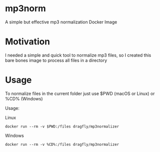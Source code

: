 # mp3norm
A simple but effective mp3 normalization Docker Image

# Motivation
I needed a simple and quick tool to normalize mp3 files, so I created this bare bones image to process all files in a directory

# Usage
To normalize files in the current folder just use $PWD (macOS or Linux) or %CD% (Windows)

Usage:

Linux
```
docker run --rm -v $PWD:/files dragfly/mp3normalizer
```

Windows
```
docker run --rm -v %CD%:/files dragfly/mp3normalizer
```